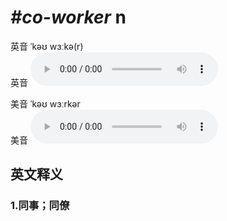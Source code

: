 # ***\#co-worker*** n
英音 ˈkəʊ wɜːkə(r)  
英音
<audio src="./media/co-worker1_AAC.aac" controls="controls"></audio>

美音 ˈkəʊ wɜːrkər  
美音
<audio src="./media/co-worker2_AAC.aac" controls="controls"></audio>



  

英文释义
---
### 1.**同事；同僚**  


